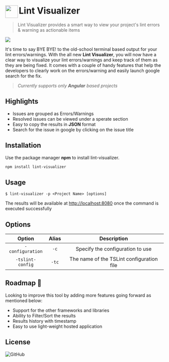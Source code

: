 <h1>
  <img align="left" width="40" height="40" src="https://live.staticflickr.com/65535/50304969336_35086b7f64_s.jpg">
	Lint Visualizer
</h1>

> Lint Visualizer provides a smart way to view your project's lint errors & warning as actionable items

<img src="https://live.staticflickr.com/65535/50305182567_282594780e_h.jpg">

It's time to say BYE BYE! to the old-school terminal based output for your lint errors/warnings. With the all new **Lint Visualizer**, you will now have a clear way to visualize your lint errors/warnings and keep track of them as they are being fixed. It comes with a couple of handy features that help the developers to clearly work on the errors/warning and easily launch google search for the fix.

> *Currently supports only **Angular** based projects*

## Highlights

- Issues are grouped as Errors/Warnings 
- Resolved issues can be viewed under a sperate section
- Easy to copy the results in **JSON** format
- Search for the issue in google by clicking on the issue title

## Installation

Use the package manager **npm** to install lint-visualizer.

```bash
npm install lint-visualizer
```

## Usage

```
$ lint-visualizer -p <Project Name> [options]
```

The results will be available at [http://localhost:8080](http://localhost:8080) once the command is executed successfully 


## Options

| Option | Alias | Description |
| :---: | :---: | :---: |
| `-configuration` | `-c` | Specify the configuration to use |
| `-tslint-config` | `-tc` | The name of the TSLint configuration file |

## Roadmap 🚀

Looking to improve this tool by adding more features going forward as mentioned below:

- Support for the other frameworks and libraries
- Ability to Filter/Sort the results
- Results history with timestamp
- Easy to use light-weight hosted application


## License

![GitHub](https://img.shields.io/github/license/chandrahasstvs/lint-visualizer)
